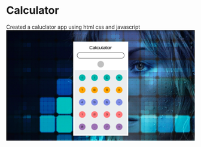 # Calculator
Created a caluclator app using html css and javascript
![](https://github.com/ayush29azad/Calculator/blob/master/Screenshot%202021-01-09%20at%2010.14.24%20PM.png)
